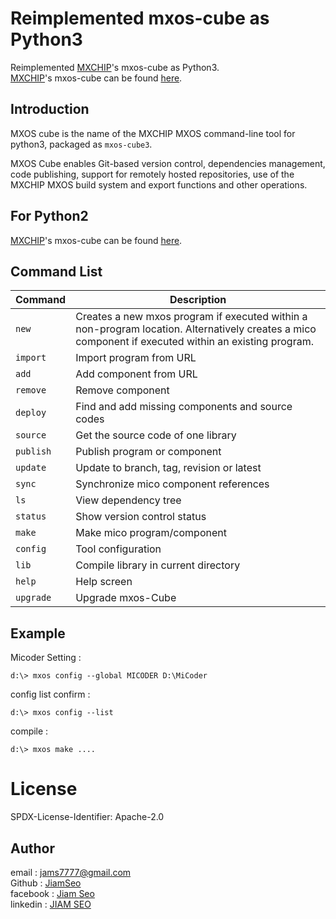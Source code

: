 # Reimplemented mxos-cube as Python3
 
Reimplemented [MXCHIP](https://github.com/MXCHIP)'s mxos-cube as Python3. <br>
[MXCHIP](https://github.com/MXCHIP)'s mxos-cube can be found [here](https://github.com/MXCHIP/mxos-cube). <br>


## Introduction

MXOS cube is the name of the MXCHIP MXOS command-line tool for python3, packaged as `mxos-cube3`. 

MXOS Cube enables Git-based version control, dependencies management, code publishing, support for remotely hosted repositories, use of the MXCHIP MXOS build system and export functions and other operations.


## For Python2
[MXCHIP](https://github.com/MXCHIP)'s mxos-cube can be found [here](https://github.com/MXCHIP/mxos-cube).


## Command List
| Command | Description |
| --- | --- |
| `new` | Creates a new mxos program if executed within a non-program location. Alternatively creates a mico component if executed within an existing program. |
| `import` | Import program from URL |
| `add` | Add component from URL |
| `remove` | Remove component |
| `deploy` | Find and add missing components and source codes |
| `source` | Get the source code of one library |	 
| `publish` | Publish program or component |
| `update` | Update to branch, tag, revision or latest |
| `sync` | Synchronize mico component references |
| `ls` | View dependency tree |
| `status` | Show version control status |
| `make` | Make mico program/component |
| `config` | Tool configuration |
| `lib` | Compile library in current directory |
| `help` | Help screen |
| `upgrade` | Upgrade mxos-Cube |


## Example

Micoder Setting : <br>
```
d:\> mxos config --global MICODER D:\MiCoder
```

config list confirm : <br>
```
d:\> mxos config --list
```

compile : <br>
```
d:\> mxos make ....
```

# License
SPDX-License-Identifier: Apache-2.0

## Author
email : jams7777@gmail.com <br>
Github : [JiamSeo](https://github.com/jams777/) <br>
facebook : [Jiam Seo](https://www.facebook.com/jiam.seo) <br>
linkedin : [JIAM SEO](https://www.linkedin.com/in/jams777/) <br>

 